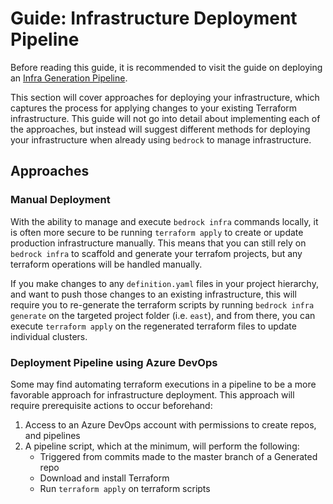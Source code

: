 # Guide: Infrastructure Deployment Pipeline

Before reading this guide, it is recommended to visit the guide on deploying an
[Infra Generation Pipeline](./bedrock-infra-generation-pipeline.md).

This section will cover approaches for deploying your infrastructure, which
captures the process for applying changes to your existing Terraform
infrastructure. This guide will not go into detail about implementing each of
the approaches, but instead will suggest different methods for deploying your
infrastructure when already using `bedrock` to manage infrastructure.

## Approaches

### Manual Deployment

With the ability to manage and execute `bedrock infra` commands locally, it is
often more secure to be running `terraform apply` to create or update production
infrastructure manually. This means that you can still rely on `bedrock infra`
to scaffold and generate your terrafom projects, but any terraform operations
will be handled manually.

If you make changes to any `definition.yaml` files in your project hierarchy,
and want to push those changes to an existing infrastructure, this will require
you to re-generate the terraform scripts by running `bedrock infra generate` on
the targeted project folder (i.e. `east`), and from there, you can execute
`terraform apply` on the regenerated terraform files to update individual
clusters.

### Deployment Pipeline using Azure DevOps

Some may find automating terraform executions in a pipeline to be a more
favorable approach for infrastructure deployment. This approach will require
prerequisite actions to occur beforehand:

1. Access to an Azure DevOps account with permissions to create repos, and
   pipelines
2. A pipeline script, which at the minimum, will perform the following:
   - Triggered from commits made to the master branch of a Generated repo
   - Download and install Terraform
   - Run `terraform apply` on terraform scripts
